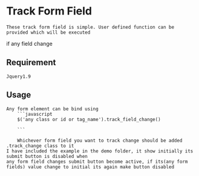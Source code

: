 Track Form Field
================
	These track form field is simple. User defined function can be provided which will be executed 
if any field change

Requirement
-----------
	Jquery1.9

Usage
------
	Any form element can be bind using
		```javascript 
		$('any class or id or tag_name').track_field_change()
		
		```

		Whichever form field you want to track change should be added .track_change class to it	
	I have included the example in the demo folder, it show initially its submit button is disabled when 
	any form field changes submit button become active, if its(any form fields) value change to initial its again make button disabled 



